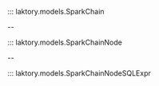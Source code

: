 ::: laktory.models.SparkChain

--

::: laktory.models.SparkChainNode


--

::: laktory.models.SparkChainNodeSQLExpr
